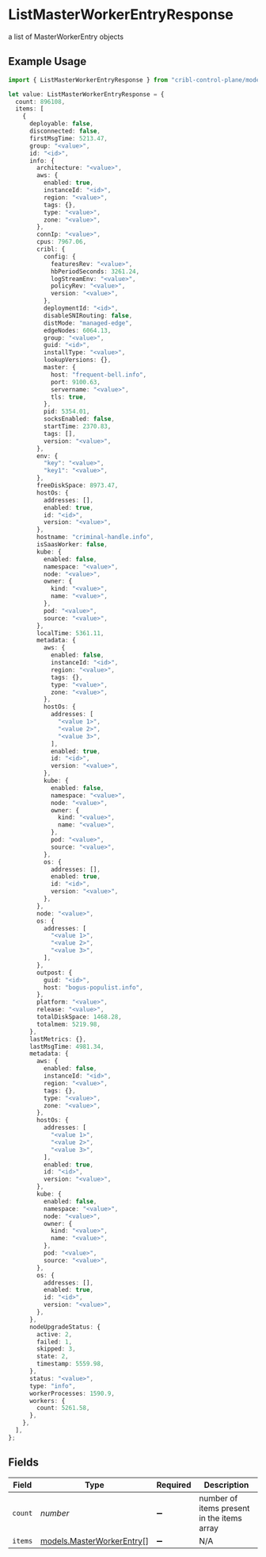 # ListMasterWorkerEntryResponse

a list of MasterWorkerEntry objects

## Example Usage

```typescript
import { ListMasterWorkerEntryResponse } from "cribl-control-plane/models/operations";

let value: ListMasterWorkerEntryResponse = {
  count: 896108,
  items: [
    {
      deployable: false,
      disconnected: false,
      firstMsgTime: 5213.47,
      group: "<value>",
      id: "<id>",
      info: {
        architecture: "<value>",
        aws: {
          enabled: true,
          instanceId: "<id>",
          region: "<value>",
          tags: {},
          type: "<value>",
          zone: "<value>",
        },
        connIp: "<value>",
        cpus: 7967.06,
        cribl: {
          config: {
            featuresRev: "<value>",
            hbPeriodSeconds: 3261.24,
            logStreamEnv: "<value>",
            policyRev: "<value>",
            version: "<value>",
          },
          deploymentId: "<id>",
          disableSNIRouting: false,
          distMode: "managed-edge",
          edgeNodes: 6064.13,
          group: "<value>",
          guid: "<id>",
          installType: "<value>",
          lookupVersions: {},
          master: {
            host: "frequent-bell.info",
            port: 9100.63,
            servername: "<value>",
            tls: true,
          },
          pid: 5354.01,
          socksEnabled: false,
          startTime: 2370.83,
          tags: [],
          version: "<value>",
        },
        env: {
          "key": "<value>",
          "key1": "<value>",
        },
        freeDiskSpace: 8973.47,
        hostOs: {
          addresses: [],
          enabled: true,
          id: "<id>",
          version: "<value>",
        },
        hostname: "criminal-handle.info",
        isSaasWorker: false,
        kube: {
          enabled: false,
          namespace: "<value>",
          node: "<value>",
          owner: {
            kind: "<value>",
            name: "<value>",
          },
          pod: "<value>",
          source: "<value>",
        },
        localTime: 5361.11,
        metadata: {
          aws: {
            enabled: false,
            instanceId: "<id>",
            region: "<value>",
            tags: {},
            type: "<value>",
            zone: "<value>",
          },
          hostOs: {
            addresses: [
              "<value 1>",
              "<value 2>",
              "<value 3>",
            ],
            enabled: true,
            id: "<id>",
            version: "<value>",
          },
          kube: {
            enabled: false,
            namespace: "<value>",
            node: "<value>",
            owner: {
              kind: "<value>",
              name: "<value>",
            },
            pod: "<value>",
            source: "<value>",
          },
          os: {
            addresses: [],
            enabled: true,
            id: "<id>",
            version: "<value>",
          },
        },
        node: "<value>",
        os: {
          addresses: [
            "<value 1>",
            "<value 2>",
            "<value 3>",
          ],
        },
        outpost: {
          guid: "<id>",
          host: "bogus-populist.info",
        },
        platform: "<value>",
        release: "<value>",
        totalDiskSpace: 1468.28,
        totalmem: 5219.98,
      },
      lastMetrics: {},
      lastMsgTime: 4981.34,
      metadata: {
        aws: {
          enabled: false,
          instanceId: "<id>",
          region: "<value>",
          tags: {},
          type: "<value>",
          zone: "<value>",
        },
        hostOs: {
          addresses: [
            "<value 1>",
            "<value 2>",
            "<value 3>",
          ],
          enabled: true,
          id: "<id>",
          version: "<value>",
        },
        kube: {
          enabled: false,
          namespace: "<value>",
          node: "<value>",
          owner: {
            kind: "<value>",
            name: "<value>",
          },
          pod: "<value>",
          source: "<value>",
        },
        os: {
          addresses: [],
          enabled: true,
          id: "<id>",
          version: "<value>",
        },
      },
      nodeUpgradeStatus: {
        active: 2,
        failed: 1,
        skipped: 3,
        state: 2,
        timestamp: 5559.98,
      },
      status: "<value>",
      type: "info",
      workerProcesses: 1590.9,
      workers: {
        count: 5261.58,
      },
    },
  ],
};
```

## Fields

| Field                                                           | Type                                                            | Required                                                        | Description                                                     |
| --------------------------------------------------------------- | --------------------------------------------------------------- | --------------------------------------------------------------- | --------------------------------------------------------------- |
| `count`                                                         | *number*                                                        | :heavy_minus_sign:                                              | number of items present in the items array                      |
| `items`                                                         | [models.MasterWorkerEntry](../../models/masterworkerentry.md)[] | :heavy_minus_sign:                                              | N/A                                                             |